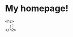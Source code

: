 <html>
  <head>
    <title>My HomepageM</title>
  </head>
  
  <body>
    <h1>My homepage!</h1>
    
    <h2>
      ;)
    </h2>
    
  </body>

</html>
